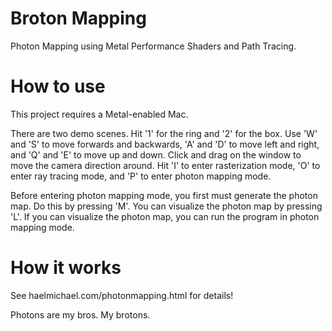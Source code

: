 #  Broton Mapping

Photon Mapping using Metal Performance Shaders and Path Tracing.

# How to use

This project requires a Metal-enabled Mac.

There are two demo scenes. Hit '1' for the ring and '2' for the box. Use 'W' and 'S' to move forwards and backwards,
'A' and 'D' to move left and right, and 'Q' and 'E' to move up and down. Click and drag on the window to move the
camera direction around. Hit 'I' to enter rasterization mode, 'O' to enter ray tracing mode, and 'P' to enter photon mapping mode.

Before entering photon mapping mode, you first must generate the photon map. Do this by pressing 'M'. You can visualize the photon map by pressing 'L'. If you can visualize the photon map, you can run the program in photon mapping mode.

# How it works

See haelmichael.com/photonmapping.html for details!





Photons are my bros. My brotons.
